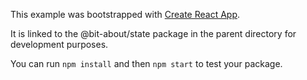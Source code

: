 This example was bootstrapped with [Create React App](https://github.com/facebook/create-react-app).

It is linked to the @bit-about/state package in the parent directory for development purposes.

You can run `npm install` and then `npm start` to test your package.
